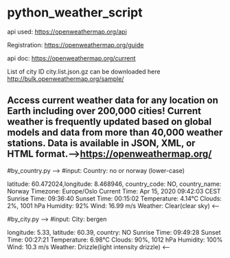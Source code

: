 # python_weather_script
api used: https://openweathermap.org/api

Registration: https://openweathermap.org/guide

api doc: https://openweathermap.org/current

List of city ID city.list.json.gz can be downloaded here http://bulk.openweathermap.org/sample/

Access current weather data for any location on Earth including over 200,000 cities!
Current weather is frequently updated based on global models and data from more than 40,000 weather stations. Data is available in JSON, XML, or HTML format.-->https://openweathermap.org/
----------------------------------------------------------------------------------------------------------------------------------------

#by_country.py
-->
#input: Country: no or norway (lower-case)

latitude: 60.472024,longitude: 8.468946, country_code: NO, country_name: Norway
Timezone: Europe/Oslo
Current Time: Apr 15, 2020 09:42:03 CEST
Sunrise Time: 09:36:40
Sunset Time: 00:15:02
Temperature: 4.14°C
Clouds: 2%, 1001 hPa
Humidity: 92%
Wind: 16.99 m/s
Weather: Clear(clear sky)
<--

#by_city.py
-->
#input: City: bergen

longitude: 5.33, latitude: 60.39, country: NO
Sunrise Time: 09:49:28
Sunset Time: 00:27:21
Temperature: 6.98°C
Clouds: 90%, 1012 hPa
Humidity: 100%
Wind: 10.3 m/s
Weather: Drizzle(light intensity drizzle)
<--
